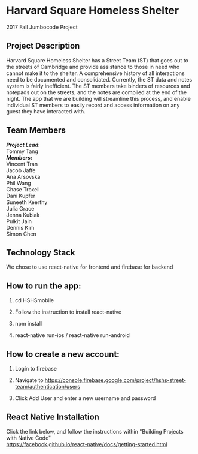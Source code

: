 # Harvard Square Homeless Shelter
2017 Fall Jumbocode Project

## Project Description
Harvard Square Homeless Shelter has a Street Team (ST) that goes out to the streets of Cambridge and provide assistance to those in need who cannot make it to the shelter. A comprehensive history of all interactions need to be documented and consolidated. Currently, the ST data and notes system is fairly inefficient. The ST members take binders of resources and notepads out on the streets, and the notes are compiled at the end of the night. The app that we are building will streamline this process, and enable individual ST members to easily record and access information on any guest they have interacted with.

## Team Members
***Project Lead***:  <br />
Tommy Tang  <br />
***Members:***  <br />
Vincent Tran <br />
Jacob Jaffe  <br />
Ana Arsovska  <br />
Phil Wang  <br />
Chase Troxell <br />
Dani Kupfer <br />
Suneeth Keerthy  <br />
Julia Grace  <br />
Jenna Kubiak  <br />
Pulkit Jain  <br />
Dennis Kim  <br />
Simon Chen

## Technology Stack
We chose to use react-native for frontend and firebase for backend

## How to run the app:
1. cd HSHSmobile

2. Follow the instruction to install react-native

3. npm install

4. react-native run-ios / react-native run-android

## How to create a new account:
1. Login to firebase

2. Navigate to https://console.firebase.google.com/project/hshs-street-team/authentication/users

2. Click Add User and enter a new username and password

## React Native Installation
Click the link below, and follow the instructions within "Building Projects with Native Code" <br />
https://facebook.github.io/react-native/docs/getting-started.html
